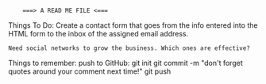         ===> A READ ME FILE <===

Things To Do:
    Create a contact form that goes from the info entered into the HTML form to the inbox of the assigned email address.

    Need social networks to grow the business. Which ones are effective?

Things to remember:
    push to GitHub:
           git init
           git commit -m "don't forget quotes around your comment next time!"
           git push